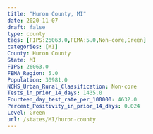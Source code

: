 ```yaml
---
title: "Huron County, MI"
date: 2020-11-07
draft: false
type: county
tags: [FIPS:26063.0,FEMA:5.0,Non-core,Green]
categories: [MI]
County: Huron County
State: MI
FIPS: 26063.0
FEMA_Region: 5.0
Population: 30981.0
NCHS_Urban_Rural_Classification: Non-core
Tests_in_prior_14_days: 1435.0
Fourteen_day_test_rate_per_100000: 4632.0
Percent_Positivity_in_prior_14_days: 0.024
Level: Green
url: /states/MI/huron-county
---
```



